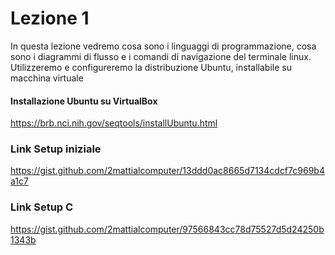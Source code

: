 # Lezione 1
In questa lezione vedremo cosa sono i linguaggi di programmazione, cosa sono i diagrammi di flusso e i comandi di navigazione del terminale linux. Utilizzeremo e configureremo la distribuzione Ubuntu, installabile su macchina virtuale

#### Installazione Ubuntu su VirtualBox
https://brb.nci.nih.gov/seqtools/installUbuntu.html

### Link Setup iniziale
https://gist.github.com/2mattialcomputer/13ddd0ac8665d7134cdcf7c969b4a1c7

### Link Setup C
https://gist.github.com/2mattialcomputer/97566843cc78d75527d5d24250b1343b
